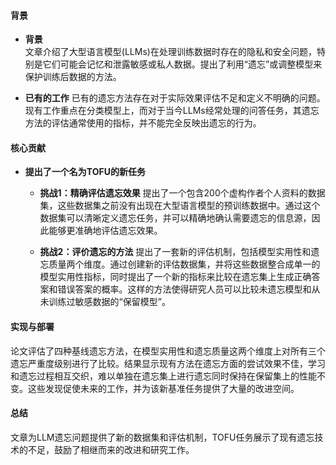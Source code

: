 #### 背景
- **背景**       
    文章介绍了大型语言模型(LLMs)在处理训练数据时存在的隐私和安全问题，特别是它们可能会记忆和泄露敏感或私人数据。提出了利用“遗忘”或调整模型来保护训练后数据的方法。

- **已有的工作**
    已有的遗忘方法存在对于实际效果评估不足和定义不明确的问题。现有工作重点在分类模型上，而对于当今LLMs经常处理的问答任务，其遗忘方法的评估通常使用的指标，并不能完全反映出遗忘的行为。

#### 核心贡献
- **提出了一个名为TOFU的新任务**
    - **挑战1：精确评估遗忘效果**
        提出了一个包含200个虚构作者个人资料的数据集，这些数据集之前没有出现在大型语言模型的预训练数据中。通过这个数据集可以清晰定义遗忘任务，并可以精确地确认需要遗忘的信息源，因此能够更准确地评估遗忘效果。

    - **挑战2：评价遗忘的方法**
        提出了一套新的评估机制，包括模型实用性和遗忘质量两个维度。通过创建新的评估数据集，并将这些数据整合成单一的模型实用性指标，同时提出了一个新的指标来比较在遗忘集上生成正确答案和错误答案的概率。这样的方法使得研究人员可以比较未遗忘模型和从未训练过敏感数据的“保留模型”。

#### 实现与部署
论文评估了四种基线遗忘方法，在模型实用性和遗忘质量这两个维度上对所有三个遗忘严重度级别进行了比较。结果显示现有方法在遗忘方面的尝试效果不佳，学习和遗忘过程相互交织，难以单独在遗忘集上进行遗忘同时保持在保留集上的性能不变。这些发现促使未来的工作，并为该新基准任务提供了大量的改进空间。

#### 总结
文章为LLM遗忘问题提供了新的数据集和评估机制，TOFU任务展示了现有遗忘技术的不足，鼓励了相继而来的改进和研究工作。